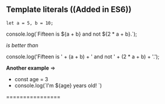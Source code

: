 ## Template literals ((Added in ES6))

`
let a = 5, b = 10;
`

console.log(\`Fifteen is ${a + b} and
not ${2 * a + b}.\`);


*is better than*

console.log('Fifteen is ' + (a + b) + ' and not ' + (2 * a + b) + '.');

**Another example** =>

* const age = 3
* console.log(\`I'm ${age} years old! \`)

================